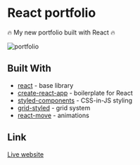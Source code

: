 # React portfolio
🔥 My new portfolio built with React  🔥

![portfolio](https://github.com/matroussilhe/react-portfolio/blob/master/screenshot.png)

## Built With
* [react](https://github.com/facebook/react) - base library
* [create-react-app](https://github.com/facebook/create-react-app) - boilerplate for React
* [styled-components](https://github.com/styled-components/styled-components/tree/v2) - CSS-in-JS styling
* [grid-styled](https://github.com/jxnblk/grid-styled) - grid system
* [react-move](https://github.com/react-tools/react-move) - animations

## Link
[Live website](http://matroussilhe.com/)
